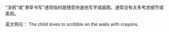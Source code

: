 "涂鸦"或"潦草书写"通常指的是随意快速地写字或画图，通常没有太多考虑细节或美观。

英文例句：
The child loves to scribble on the walls with crayons.